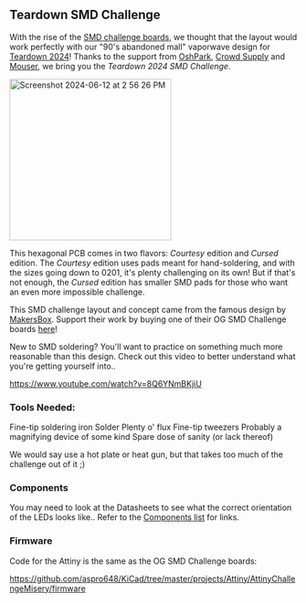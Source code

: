 ## Teardown SMD Challenge

With the rise of the [SMD challenge boards](https://hackaday.com/2019/11/18/a-newbie-takes-the-smd-challenge-at-supercon/), we thought that the layout would work perfectly with our "90's abandoned mall" vaporwave design for [Teardown 2024](https://www.crowdsupply.com/teardown/portland-2024)! Thanks to the support from [OshPark](https://oshpark.com/), [Crowd Supply](https://www.crowdsupply.com/) and [Mouser](https://www.mouser.com/), we bring you the *Teardown 2024 SMD Challenge*. 

<img width="283" alt="Screenshot 2024-06-12 at 2 56 26 PM" src="https://github.com/Drc3p0/TeardownSMD/assets/5934416/f1f2bea6-d3bd-458e-b79d-878ee8acabda">

This hexagonal PCB comes in two flavors: *Courtesy* edition and *Cursed* edition.  The *Courtesy* edition uses pads meant for hand-soldering, and with the sizes going down to 0201, it's plenty challenging on its own! 
But if that's not enough, the *Cursed* edition has smaller SMD pads for those who want an even more impossible challenge. 

This SMD challenge layout and concept came from the famous design by [MakersBox](https://www.tindie.com/stores/makersbox/).  Support their work by buying one of their OG SMD Challenge boards [here](https://www.tindie.com/products/MakersBox/smd-challenge/)!

New to SMD soldering?  You'll want to practice on something much more reasonable than this design. Check out this video to better understand what you're getting yourself into.. 

https://www.youtube.com/watch?v=8Q6YNmBKjiU

### Tools Needed:
Fine-tip soldering iron
Solder
Plenty o' flux
Fine-tip tweezers
Probably a magnifying device of some kind
Spare dose of sanity (or lack thereof)

We would say use a hot plate or heat gun, but that takes too much of the challenge out of it ;)

### Components

You may need to look at the Datasheets to see what the correct orientation of the LEDs looks like.. 
Refer to the [Components list](https://github.com/Drc3p0/TeardownSMD/blob/main/Components.md) for links. 

### Firmware

Code for the Attiny is the same as the OG SMD Challenge boards: 

https://github.com/aspro648/KiCad/tree/master/projects/Attiny/AttinyChallengeMisery/firmware 

